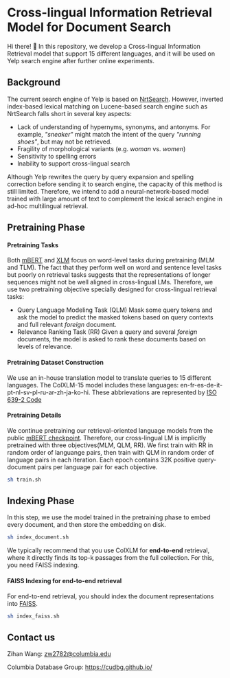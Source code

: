 # Cross-lingual Information Retrieval Model for Document Search

Hi there! 👋 In this repository, we develop a Cross-lingual Information Retrieval model that support 15 different languages, and it will be used on Yelp search engine after further online experiments. 

## Background
The current search engine of Yelp is based on [NrtSearch](https://engineeringblog.yelp.com/2021/09/nrtsearch-yelps-fast-scalable-and-cost-effective-search-engine.html). However, inverted index-based lexical matching on Lucene-based search engine such as NrtSearch falls short in several key aspects: 
- Lack of understanding of hypernyms, synonyms, and antonyms. For example, *"sneaker"* might match the intent of the query *"running shoes"*, but may not be retrieved.
- Fragility of morphological variants (e.g. *woman* vs. *women*)
- Sensitivity to spelling errors
- Inability to support cross-lingual search

Although Yelp rewrites the query by query expansion and spelling correction before sending it to search engine, the capacity of this method is still limited. Therefore, we intend to add a neural-network-based model trained with large amount of text to complement the lexical serach engine in ad-hoc multilingual retrieval.

## Pretraining Phase

#### Pretraining Tasks
Both [mBERT](https://arxiv.org/pdf/1810.04805.pdf) and [XLM](https://arxiv.org/pdf/1901.07291.pdf) focus on word-level tasks during pretraining (MLM and TLM). The fact that they perform well on word and sentence level tasks but poorly on retrieval tasks suggests that the representations of longer sequences might not be well aligned in cross-lingual LMs. Therefore, we use two pretraining objective specially designed for cross-lingual retrieval tasks:

- Query Language Modeling Task (QLM)
Mask some query tokens and ask the model to predict the masked tokens based on query contexts and full relevant *foreign* document.
- Relevance Ranking Task (RR)
Given a query and several *foreign* documents, the model is asked to rank these documents based on levels of relevance. 

#### Pretraining Dataset Construction
We use an in-house translation model to translate queries to 15 different languages. 
The ColXLM-15 model includes these languages: en-fr-es-de-it-pt-nl-sv-pl-ru-ar-zh-ja-ko-hi. These abbrievations are represented by [ISO 639-2 Code](https://www.loc.gov/standards/iso639-2/php/code_list.php)

#### Pretraining Details
We continue pretraining our retrieval-oriented language models from the public [mBERT checkpoint](https://huggingface.co/bert-base-multilingual-uncased). Therefore, our cross-lingual LM is implicitly pretrained with three objectives(MLM, QLM, RR). We first train with RR in random order of languange pairs, then train with QLM in random order of language pairs in each iteration. Each epoch contains 32K positive query-document pairs per language pair for each objective. 

```sh
sh train.sh
```

## Indexing Phase
In this step, we use the model trained in the pretraining phase to embed every document, and then store the embedding on disk. 

```sh
sh index_document.sh
```

We typically recommend that you use ColXLM for **end-to-end** retrieval, where it directly finds its top-k passages from the full collection. For this, you need FAISS indexing.

#### FAISS Indexing for end-to-end retrieval

For end-to-end retrieval, you should index the document representations into [FAISS](https://github.com/facebookresearch/faiss).

```sh 
sh index_faiss.sh
```

## Contact us
Zihan Wang: zw2782@columbia.edu

Columbia Database Group: https://cudbg.github.io/
